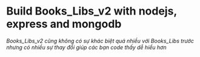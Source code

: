 # Build Books_Libs_v2 with nodejs, express and mongodb
*Books_Libs_v2 cũng không có sự khác biệt quá nhiều với Books_Libs trước nhưng có nhiều sự thay đổi giúp các bạn code thấy dễ hiểu hơn*
